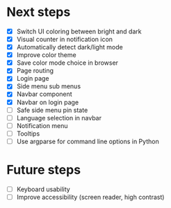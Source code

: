 # Next steps

- [x] Switch UI coloring between bright and dark
- [x] Visual counter in notification icon
- [x] Automatically detect dark/light mode
- [x] Improve color theme
- [x] Save color mode choice in browser
- [x] Page routing
- [x] Login page
- [x] Side menu sub menus
- [x] Navbar component
- [x] Navbar on login page
- [ ] Safe side menu pin state
- [ ] Language selection in navbar
- [ ] Notification menu
- [ ] Tooltips
- [ ] Use argparse for command line options in Python

# Future steps

- [ ] Keyboard usability
- [ ] Improve accessibility (screen reader, high contrast)
